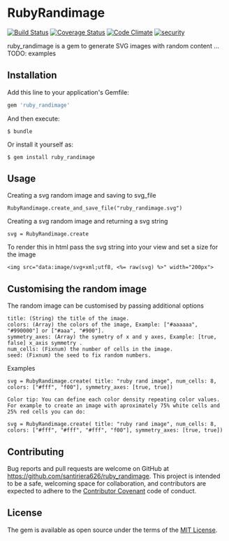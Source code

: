 # RubyRandimage

[![Build Status](https://travis-ci.org/santiriera626/ruby_randimage.svg?branch=master)](https://travis-ci.org/santiriera626/ruby_randimage)
[![Coverage Status](https://coveralls.io/repos/github/santiriera626/ruby_randimage/badge.svg?branch=master)](https://coveralls.io/github/santiriera626/ruby_randimage?branch=master)
[![Code Climate](https://codeclimate.com/github/santiriera626/ruby_randimage/badges/gpa.svg)](https://codeclimate.com/github/santiriera626/ruby_randimage)
[![security](https://hakiri.io/github/santiriera626/ruby_randimage/master.svg)](https://hakiri.io/github/santiriera626/ruby_randimage/master)

ruby_randimage is a gem to generate SVG images with random content ... TODO: 
examples

## Installation

Add this line to your application's Gemfile:

```ruby
gem 'ruby_randimage'
```

And then execute:

    $ bundle

Or install it yourself as:

    $ gem install ruby_randimage

## Usage

Creating a svg random image and saving to svg_file

    RubyRandimage.create_and_save_file("ruby_randimage.svg")

Creating a svg random image and returning a svg string

    svg = RubyRandimage.create

To render this in html pass the svg string into your view and set a size for the image
    
    <img src="data:image/svg+xml;utf8, <%= raw(svg) %>" width="200px">

## Customising the random image

The random image can be customised by passing additional options

    title: (String) the title of the image.
    colors: (Array) the colors of the image, Example: ["#aaaaaa", "#990000"] or ["#aaa", "#900"].
    symmetry_axes: (Array) the symetry of x and y axes, Example: [true, false] x_axis symmetry .
    num_cells: (Fixnum) the number of cells in the image.
    seed: (Fixnum) the seed to fix random numbers.

Examples

    svg = RubyRandimage.create( title: "ruby rand image", num_cells: 8, colors: ["#fff", "f00"], symmetry_axes: [true, true])

    Color tip: You can define each color density repeating color values. For example to create an image with aproximately 75% white cells and 25% red cells you can do:
    
    svg = RubyRandimage.create( title: "ruby rand image", num_cells: 8, colors: ["#fff", "#fff", "#fff", "f00"], symmetry_axes: [true, true])

## Contributing

Bug reports and pull requests are welcome on GitHub at https://github.com/santiriera626/ruby_randimage. This project is intended to be a safe, welcoming space for collaboration, and contributors are expected to adhere to the [Contributor Covenant](contributor-covenant.org) code of conduct.


## License

The gem is available as open source under the terms of the [MIT License](http://opensource.org/licenses/MIT).

